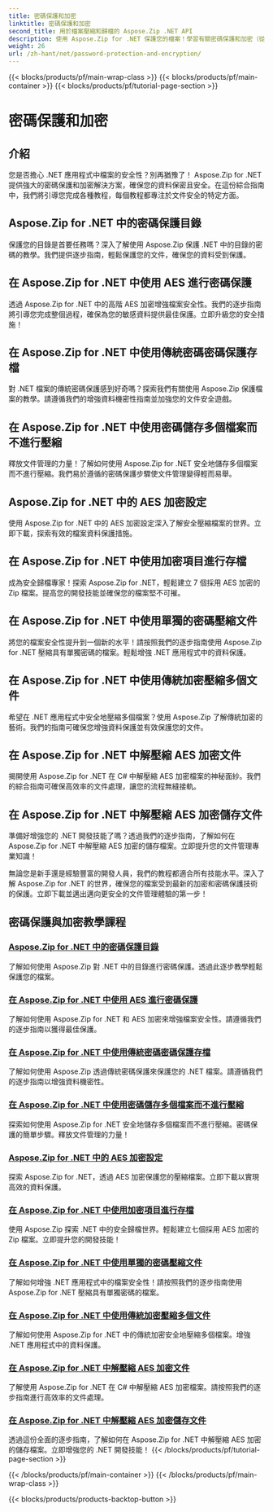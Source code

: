 ```yaml
---
title: 密碼保護和加密
linktitle: 密碼保護和加密
second_title: 用於檔案壓縮和歸檔的 Aspose.Zip .NET API
description: 使用 Aspose.Zip for .NET 保護您的檔案！學習有關密碼保護和加密（從 AES 到傳統方法）的逐步教程。
weight: 26
url: /zh-hant/net/password-protection-and-encryption/
---
```


{{< blocks/products/pf/main-wrap-class >}}
{{< blocks/products/pf/main-container >}}
{{< blocks/products/pf/tutorial-page-section >}}

# 密碼保護和加密


## 介紹

您是否擔心 .NET 應用程式中檔案的安全性？別再猶豫了！ Aspose.Zip for .NET 提供強大的密碼保護和加密解決方案，確保您的資料保密且安全。在這份綜合指南中，我們將引導您完成各種教程，每個教程都專注於文件安全的特定方面。

## Aspose.Zip for .NET 中的密碼保護目錄

保護您的目錄是首要任務嗎？深入了解使用 Aspose.Zip 保護 .NET 中的目錄的密碼的教學。我們提供逐步指南，輕鬆保護您的文件，確保您的資料受到保護。

## 在 Aspose.Zip for .NET 中使用 AES 進行密碼保護

透過 Aspose.Zip for .NET 中的高階 AES 加密增強檔案安全性。我們的逐步指南將引導您完成整個過程，確保為您的敏感資料提供最佳保護。立即升級您的安全措施！

## 在 Aspose.Zip for .NET 中使用傳統密碼密碼保護存檔

對 .NET 檔案的傳統密碼保護感到好奇嗎？探索我們有關使用 Aspose.Zip 保護檔案的教學。請遵循我們的增強資料機密性指南並加強您的文件安全遊戲。

## 在 Aspose.Zip for .NET 中使用密碼儲存多個檔案而不進行壓縮

釋放文件管理的力量！了解如何使用 Aspose.Zip for .NET 安全地儲存多個檔案而不進行壓縮。我們易於遵循的密碼保護步驟使文件管理變得輕而易舉。

## Aspose.Zip for .NET 中的 AES 加密設定

使用 Aspose.Zip for .NET 中的 AES 加密設定深入了解安全壓縮檔案的世界。立即下載，探索有效的檔案資料保護措施。

## 在 Aspose.Zip for .NET 中使用加密項目進行存檔

成為安全歸檔專家！探索 Aspose.Zip for .NET，輕鬆建立 7 個採用 AES 加密的 Zip 檔案。提高您的開發技能並確保您的檔案堅不可摧。

## 在 Aspose.Zip for .NET 中使用單獨的密碼壓縮文件

將您的檔案安全性提升到一個新的水平！請按照我們的逐步指南使用 Aspose.Zip for .NET 壓縮具有單獨密碼的檔案。輕鬆增強 .NET 應用程式中的資料保護。

## 在 Aspose.Zip for .NET 中使用傳統加密壓縮多個文件

希望在 .NET 應用程式中安全地壓縮多個檔案？使用 Aspose.Zip 了解傳統加密的藝術。我們的指南可確保您增強資料保護並有效保護您的文件。

## 在 Aspose.Zip for .NET 中解壓縮 AES 加密文件

揭開使用 Aspose.Zip for .NET 在 C# 中解壓縮 AES 加密檔案的神秘面紗。我們的綜合指南可確保高效率的文件處理，讓您的流程無縫接軌。

## 在 Aspose.Zip for .NET 中解壓縮 AES 加密儲存文件

準備好增強您的 .NET 開發技能了嗎？透過我們的逐步指南，了解如何在 Aspose.Zip for .NET 中解壓縮 AES 加密的儲存檔案。立即提升您的文件管理專業知識！

無論您是新手還是經驗豐富的開發人員，我們的教程都適合所有技能水平。深入了解 Aspose.Zip for .NET 的世界，確保您的檔案受到最新的加密和密碼保護技術的保護。立即下載並邁出邁向更安全的文件管理體驗的第一步！
## 密碼保護與加密教學課程
### [Aspose.Zip for .NET 中的密碼保護目錄](./password-protect-directory/)
了解如何使用 Aspose.Zip 對 .NET 中的目錄進行密碼保護。透過此逐步教學輕鬆保護您的檔案。
### [在 Aspose.Zip for .NET 中使用 AES 進行密碼保護](./password-protect-with-aes/)
了解如何使用 Aspose.Zip for .NET 和 AES 加密來增強檔案安全性。請遵循我們的逐步指南以獲得最佳保護。
### [在 Aspose.Zip for .NET 中使用傳統密碼密碼保護存檔](./password-protect-archive-traditional-password/)
了解如何使用 Aspose.Zip 透過傳統密碼保護來保護您的 .NET 檔案。請遵循我們的逐步指南以增強資料機密性。
### [在 Aspose.Zip for .NET 中使用密碼儲存多個檔案而不進行壓縮](./store-multiple-files-no-compression-password/)
探索如何使用 Aspose.Zip for .NET 安全地儲存多個檔案而不進行壓縮。密碼保護的簡單步驟。釋放文件管理的力量！
### [Aspose.Zip for .NET 中的 AES 加密設定](./aes-encryption-settings/)
探索 Aspose.Zip for .NET，透過 AES 加密保護您的壓縮檔案。立即下載以實現高效的資料保護。
### [在 Aspose.Zip for .NET 中使用加密項目進行存檔](./archive-with-encrypted-entry/)
使用 Aspose.Zip 探索 .NET 中的安全歸檔世界。輕鬆建立七個採用 AES 加密的 Zip 檔案。立即提升您的開發技能！
### [在 Aspose.Zip for .NET 中使用單獨的密碼壓縮文件](./compress-files-individual-passwords/)
了解如何增強 .NET 應用程式中的檔案安全性！請按照我們的逐步指南使用 Aspose.Zip for .NET 壓縮具有單獨密碼的檔案。
### [在 Aspose.Zip for .NET 中使用傳統加密壓縮多個文件](./compress-multiple-files-traditional-encryption/)
了解如何使用 Aspose.Zip for .NET 中的傳統加密安全地壓縮多個檔案。增強 .NET 應用程式中的資料保護。
### [在 Aspose.Zip for .NET 中解壓縮 AES 加密文件](./decompress-aes-encrypted-file/)
了解使用 Aspose.Zip for .NET 在 C# 中解壓縮 AES 加密檔案。請按照我們的逐步指南進行高效率的文件處理。
### [在 Aspose.Zip for .NET 中解壓縮 AES 加密儲存文件](./decompress-aes-encrypted-stored-file/)
透過這份全面的逐步指南，了解如何在 Aspose.Zip for .NET 中解壓縮 AES 加密的儲存檔案。立即增強您的 .NET 開發技能！
{{< /blocks/products/pf/tutorial-page-section >}}

{{< /blocks/products/pf/main-container >}}
{{< /blocks/products/pf/main-wrap-class >}}

{{< blocks/products/products-backtop-button >}}
